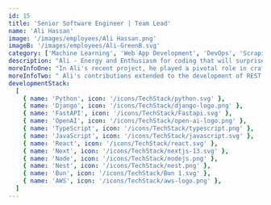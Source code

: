 ```yaml
---
id: 15
title: 'Senior Software Engineer | Team Lead'
name: 'Ali Hassan'
image: '/images/employees/Ali Hassan.png'
imageB: '/images/employees/Ali-GreenB.svg'
category: ['Machine Learning', 'Web App Development', 'DevOps', 'Scraping']
description: "Ali - Energy and Enthusiasm for coding that will surprise you! In his spare time, Ali immerses himself in the world of manga or delves into tech articles, striving to expand his knowledge. Driven by a passion for making a meaningful impact, he brings this dedication and enthusiasm to every aspect of his work, aiming to leave a lasting dent in the realm of technology."
moreInfoOne: "In Ali's recent project, he played a pivotal role in crafting a sophisticated search engine tailored for codebases. This powerful tool enables users to pose questions and swiftly retrieve relevant code snippets and insights. Ali took on the responsibility of creating a GitHub app designed to pull user codebases and conduct code reviews by analyzing the differences in pull requests (PRs). Demonstrating his expertise, he successfully deployed the app as a serverless solution."
moreInfoTwo: " Ali's contributions extended to the development of REST APIs and their seamless integration into the admin portal, which was constructed using Next.js. The technologies harnessed in this project encompass Node, Next.js, Python, Postgres, AWS SAM (Serverless Application Model), AWS Serverless, and AWS CloudFront. This makes the product an invaluable resource for developers and Product/Project managers seeking efficient codebase exploration and documentation generation."
developmentStack:
  [
    { name: 'Python', icon: '/icons/TechStack/python.svg' },
    { name: 'Django', icon: '/icons/TechStack/django-logo.png' },
    { name: 'FastAPI', icon: '/icons/TechStack/Fastapi.svg' },
    { name: 'OpenAI', icon: '/icons/TechStack/open-ai-logo.png' },
    { name: 'TypeScript', icon: '/icons/TechStack/typescript.png' },
    { name: 'JavaScript', icon: '/icons/TechStack/javascript.svg' },
    { name: 'React', icon: '/icons/TechStack/react.svg' },
    { name: 'Next', icon: '/icons/TechStack/nextjs-13.svg' },
    { name: 'Node', icon: '/icons/TechStack/nodejs.png' },
    { name: 'Nest', icon: '/icons/TechStack/nest.png' },
    { name: 'Bun', icon: '/icons/TechStack/Bun 1.svg' },
    { name: 'AWS', icon: '/icons/TechStack/aws-logo.png' },
  ]
---
```

